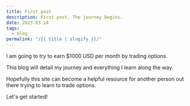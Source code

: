 ```yaml
---
title: First post
description: First post. The journey begins.
date: 2023-03-24
tags:
  - blog
permalink: "/{{ title | slugify }}/"
---
```


I am going to try to earn $1000 USD per month by trading options.  

This blog will detail my journey and everything I learn along the way.

Hopefully this site can become a helpful resource for another person out there trying to learn to trade options.

Let's get started!

